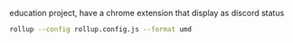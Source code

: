 education project, have a chrome extension that display as discord status

```bash
rollup --config rollup.config.js --format umd
```